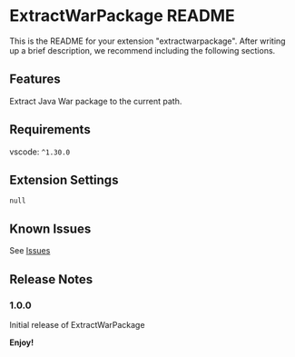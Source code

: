 # ExtractWarPackage README

This is the README for your extension "extractwarpackage". After writing up a brief description, we recommend including the following sections.

## Features

Extract Java War package to the current path.

## Requirements

vscode: `^1.30.0`

## Extension Settings

`null`

## Known Issues

See [Issues](https://github.com/NENightElves/ExtractWarPackage/issues)

## Release Notes

### 1.0.0

Initial release of ExtractWarPackage

**Enjoy!**

